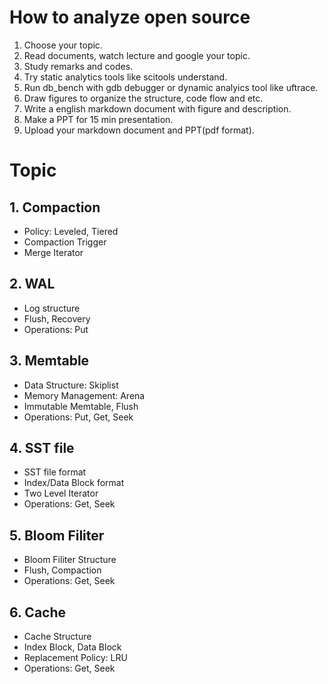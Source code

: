 # How to analyze open source
1. Choose your topic.
2. Read documents, watch lecture and google your topic.
3. Study remarks and codes.
4. Try static analytics tools like scitools understand.
5. Run db_bench with gdb debugger or dynamic analyics tool like uftrace.
6. Draw figures to organize the structure, code flow and etc. 
7. Write a english markdown document with figure and description.
8. Make a PPT for 15 min presentation.  
9. Upload your markdown document and PPT(pdf format).

# Topic
## 1. Compaction
- Policy: Leveled, Tiered
- Compaction Trigger
- Merge Iterator

## 2. WAL
- Log structure
- Flush, Recovery
- Operations: Put

## 3. Memtable
- Data Structure: Skiplist
- Memory Management: Arena
- Immutable Memtable, Flush
- Operations: Put, Get, Seek

## 4. SST file
- SST file format
- Index/Data Block format
- Two Level Iterator
- Operations: Get, Seek

## 5. Bloom Filiter
- Bloom Filiter Structure
- Flush, Compaction
- Operations: Get, Seek

## 6. Cache
- Cache Structure
- Index Block, Data Block
- Replacement Policy: LRU
- Operations: Get, Seek

